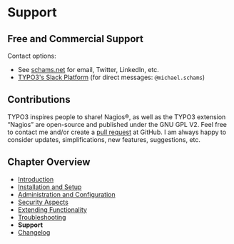 # Support

## Free and Commercial Support

Contact options:

- See [schams.net](https://schams.net) for email, Twitter, LinkedIn, etc.
- [TYPO3's Slack Platform](https://typo3.slack.com) (for direct messages: `@michael.schams`)


## Contributions

TYPO3 inspires people to share! Nagios®, as well as the TYPO3 extension “Nagios” are open-source and published under the GNU GPL V2. Feel free to contact me and/or create a [pull request](https://github.com/schams-net/nagios/pulls) at GitHub. I am always happy to consider updates, simplifications, new features, suggestions, etc.


## Chapter Overview

- [Introduction](../Introduction/Index.md)
- [Installation and Setup](../InstallationAndSetup/Index.md)
- [Administration and Configuration](../AdministrationAndConfiguration/Index.md)
- [Security Aspects](../SecurityAspects/Index.md)
- [Extending Functionality](../ExtendingFunctionality/Index.md)
- [Troubleshooting](../Troubleshooting/Index.md)
- **Support**
- [Changelog](../Changelog/Index.md)
